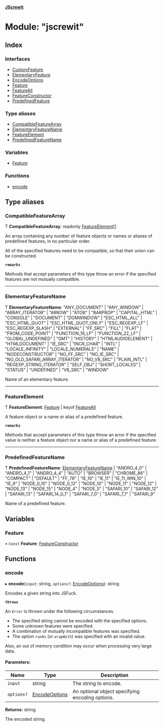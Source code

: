 **[JScrewIt](../README.md)**

# Module: "jscrewit"

## Index

### Interfaces

* [CustomFeature](../interfaces/_jscrewit_.customfeature.md)
* [ElementaryFeature](../interfaces/_jscrewit_.elementaryfeature.md)
* [EncodeOptions](../interfaces/_jscrewit_.encodeoptions.md)
* [Feature](../interfaces/_jscrewit_.feature.md)
* [FeatureAll](../interfaces/_jscrewit_.featureall.md)
* [FeatureConstructor](../interfaces/_jscrewit_.featureconstructor.md)
* [PredefinedFeature](../interfaces/_jscrewit_.predefinedfeature.md)

### Type aliases

* [CompatibleFeatureArray](_jscrewit_.md#compatiblefeaturearray)
* [ElementaryFeatureName](_jscrewit_.md#elementaryfeaturename)
* [FeatureElement](_jscrewit_.md#featureelement)
* [PredefinedFeatureName](_jscrewit_.md#predefinedfeaturename)

### Variables

* [Feature](_jscrewit_.md#feature)

### Functions

* [encode](_jscrewit_.md#encode)

## Type aliases

### CompatibleFeatureArray

Ƭ  **CompatibleFeatureArray**: readonly [FeatureElement](_jscrewit_.md#featureelement)[]

An array containing any number of feature objects or names or aliases of predefined features,
in no particular order.

All of the specified features need to be compatible, so that their union can be constructed.

**`remarks`** 

Methods that accept parameters of this type throw an error if the specified features are not
mutually compatible.

___

### ElementaryFeatureName

Ƭ  **ElementaryFeatureName**: \"ANY\_DOCUMENT\" \| \"ANY\_WINDOW\" \| \"ARRAY\_ITERATOR\" \| \"ARROW\" \| \"ATOB\" \| \"BARPROP\" \| \"CAPITAL\_HTML\" \| \"CONSOLE\" \| \"DOCUMENT\" \| \"DOMWINDOW\" \| \"ESC\_HTML\_ALL\" \| \"ESC\_HTML\_QUOT\" \| \"ESC\_HTML\_QUOT\_ONLY\" \| \"ESC\_REGEXP\_LF\" \| \"ESC\_REGEXP\_SLASH\" \| \"EXTERNAL\" \| \"FF\_SRC\" \| \"FILL\" \| \"FLAT\" \| \"FROM\_CODE\_POINT\" \| \"FUNCTION\_19\_LF\" \| \"FUNCTION\_22\_LF\" \| \"GLOBAL\_UNDEFINED\" \| \"GMT\" \| \"HISTORY\" \| \"HTMLAUDIOELEMENT\" \| \"HTMLDOCUMENT\" \| \"IE\_SRC\" \| \"INCR\_CHAR\" \| \"INTL\" \| \"LOCALE\_INFINITY\" \| \"LOCALE\_NUMERALS\" \| \"NAME\" \| \"NODECONSTRUCTOR\" \| \"NO\_FF\_SRC\" \| \"NO\_IE\_SRC\" \| \"NO\_OLD\_SAFARI\_ARRAY\_ITERATOR\" \| \"NO\_V8\_SRC\" \| \"PLAIN\_INTL\" \| \"REGEXP\_STRING\_ITERATOR\" \| \"SELF\_OBJ\" \| \"SHORT\_LOCALES\" \| \"STATUS\" \| \"UNDEFINED\" \| \"V8\_SRC\" \| \"WINDOW\"

Name of an elementary feature.

___

### FeatureElement

Ƭ  **FeatureElement**: [Feature](../interfaces/_jscrewit_.customfeature.md#feature) \| keyof [FeatureAll](../interfaces/_jscrewit_.featureall.md)

A feature object or a name or alias of a predefined feature.

**`remarks`** 

Methods that accept parameters of this type throw an error if the specified value is neither
a feature object nor a name or alias of a predefined feature.

___

### PredefinedFeatureName

Ƭ  **PredefinedFeatureName**: [ElementaryFeatureName](_jscrewit_.md#elementaryfeaturename) \| \"ANDRO\_4\_0\" \| \"ANDRO\_4\_1\" \| \"ANDRO\_4\_4\" \| \"AUTO\" \| \"BROWSER\" \| \"CHROME\_86\" \| \"COMPACT\" \| \"DEFAULT\" \| \"FF\_78\" \| \"IE\_10\" \| \"IE\_11\" \| \"IE\_11\_WIN\_10\" \| \"IE\_9\" \| \"NODE\_0\_10\" \| \"NODE\_0\_12\" \| \"NODE\_10\" \| \"NODE\_11\" \| \"NODE\_12\" \| \"NODE\_13\" \| \"NODE\_15\" \| \"NODE\_4\" \| \"NODE\_5\" \| \"SAFARI\_10\" \| \"SAFARI\_12\" \| \"SAFARI\_13\" \| \"SAFARI\_14\_0\_1\" \| \"SAFARI\_7\_0\" \| \"SAFARI\_7\_1\" \| \"SAFARI\_9\"

Name of a predefined feature.

## Variables

### Feature

• `Const` **Feature**: [FeatureConstructor](../interfaces/_jscrewit_.featureconstructor.md)

## Functions

### encode

▸ **encode**(`input`: string, `options?`: [EncodeOptions](../interfaces/_jscrewit_.encodeoptions.md)): string

Encodes a given string into JSFuck.

**`throws`** 

An `Error` is thrown under the following circumstances.
 - The specified string cannot be encoded with the specified options.
 - Some unknown features were specified.
 - A combination of mutually incompatible features was specified.
 - The option `runAs` (or `wrapWith`) was specified with an invalid value.

Also, an out of memory condition may occur when processing very large data.

#### Parameters:

Name | Type | Description |
------ | ------ | ------ |
`input` | string |   The string to encode.  |
`options?` | [EncodeOptions](../interfaces/_jscrewit_.encodeoptions.md) |   An optional object specifying encoding options.  |

**Returns:** string

The encoded string.
